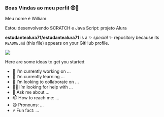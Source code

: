 ### Boas Vindas ao meu perfil 😎💙
Meu nome é William

Estou desenvolvendo SCRATCH e Java Script: projeto Alura

**estudantealura71/estudantealura71** is a ✨ _special_ ✨ repository because its `README.md` (this file) appears on your GitHub profile.

![](https://media.tenor.com/Svqb8P6sg8QAAAAM/kakashi.gif)



Here are some ideas to get you started:

- 🔭 I’m currently working on ...
- 🌱 I’m currently learning ...
- 👯 I’m looking to collaborate on ...
- 🤔😎 I’m looking for help with ...
- 💬 Ask me about ...
- 📫 How to reach me: ...
- 😄 Pronouns: ...
- ⚡ Fun fact: ...

